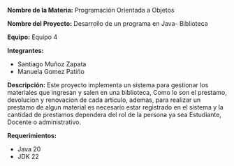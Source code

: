 **Nombre de la Materia:** Programación Orientada a Objetos

**Nombre del Proyecto:** Desarrollo de un programa en Java- Biblioteca

**Equipo:** Equipo 4

**Integrantes:**
* Santiago Muñoz Zapata
* Manuela Gomez Patiño

**Descripción:**
Este proyecto implementa un sistema para gestionar los materiales que ingresan y salen en una biblioteca,
Como lo son  el prestamo, devolucion y renovacion de cada articulo, ademas, para realizar un prestamo de algun material
es necesario estar registrado en el sistema y la cantidad de prestamos dependera del rol de la persona ya sea Estudiante, Docente o administrativo.
 
**Requerimientos:**
* Java 20
* JDK 22
